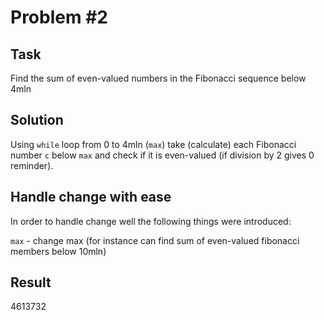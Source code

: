 # Problem #2

## Task

Find the sum of even-valued numbers in the Fibonacci sequence below 4mln 

## Solution

Using `while` loop from 0 to 4mln (`max`) take (calculate) each Fibonacci number `c` below `max` and check if it is even-valued (if division by 2 gives 0 reminder).

## Handle change with ease

In order to handle change well the following things were introduced:

`max` - change max (for instance can find sum of even-valued fibonacci members below 10mln)

## Result

4613732